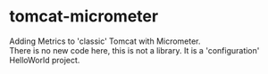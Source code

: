 # tomcat-micrometer
Adding Metrics to 'classic' Tomcat with Micrometer. <br/>
There is no new code here, this is not a library. It is a 'configuration' HelloWorld project.
